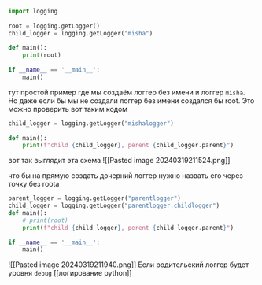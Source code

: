 
```python
import logging  
  
root = logging.getLogger()  
child_logger = logging.getLogger("misha")
  
def main():  
    print(root)  
  
if __name__ == '__main__':  
    main()
```

тут простой пример где мы создаём логгер без имени и логгер `misha`. Но даже если бы мы не создали логгер без имени создался бы root. Это можно проверить вот таким кодом

```python
child_logger = logging.getLogger("mishalogger")  
  
def main():   
    print(f"child {child_logger}, perent {child_logger.parent}")
```

 вот так выглядит эта схема
 ![[Pasted image 20240319211524.png]]


что бы на прямую создать дочерний логгер нужно назвать его через точку без rootа
```python
parent_logger = logging.getLogger("parentlogger")  
child_logger = logging.getLogger("parentlogger.childlogger")  
def main():  
    # print(root)  
    print(f"child {child_logger}, perent {child_logger.parent}")  
  
if __name__ == '__main__':  
    main()
```
![[Pasted image 20240319211940.png]]
Если родительский логгер будет уровня `debug` 
[[логирование python]]